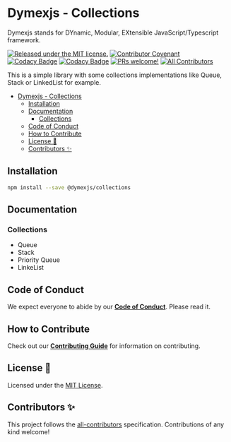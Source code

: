 # Dymexjs - Collections

Dymexjs stands for DYnamic, Modular, EXtensible JavaScript/Typescript framework.

[![Released under the MIT license.](https://img.shields.io/badge/license-MIT-blue.svg)](./LICENSE)
[![Contributor Covenant](https://img.shields.io/badge/Contributor%20Covenant-2.1-4baaaa.svg)](code_of_conduct.md)
[![Codacy Badge](https://api.codacy.com/project/badge/Grade/c427e48cd4554c99b62af9daa03dcc27)](https://app.codacy.com/gh/dymexjs/collections?utm_source=github.com&utm_medium=referral&utm_content=dymexjs/collections&utm_campaign=Badge_Grade)
[![Codacy Badge](https://app.codacy.com/project/badge/Coverage/56ccd37ecb9e4e3fb7e2caa42627c19c)](https://app.codacy.com/gh/dymexjs/collections/dashboard?utm_source=gh&utm_medium=referral&utm_content=&utm_campaign=Badge_coverage)
[![PRs welcome!](https://img.shields.io/badge/PRs-welcome-brightgreen.svg)](.github/CONTRIBUTING.md)
[![All Contributors](https://img.shields.io/github/all-contributors/dymexjs/collections?color=ee8449&style=flat-square)](#contributors-)

This is a simple library with some collections implementations like Queue, Stack or LinkedList for example.

<!-- TOC depthFrom:1 depthTo:5 -->
- [Dymexjs - Collections](#dymexjs---collections)
  - [Installation](#installation)
  - [Documentation](#documentation)
    - [Collections](#collections)
  - [Code of Conduct](#code-of-conduct)
  - [How to Contribute](#how-to-contribute)
  - [License 📝](#license-)
  - [Contributors ✨](#contributors-)

<!-- /TOC -->

## Installation

```sh
npm install --save @dymexjs/collections
```

## Documentation

### Collections

- Queue
- Stack
- Priority Queue
- LinkeList

## Code of Conduct

We expect everyone to abide by our [**Code of Conduct**](./CODE_OF_CONDUCT.md). Please read it.

## How to Contribute

Check out our [**Contributing Guide**](./CONTRIBUTING.md) for information on contributing.

## License 📝

Licensed under the [MIT License](./LICENSE).

## Contributors ✨

<!-- ALL-CONTRIBUTORS-LIST:START - Do not remove or modify this section -->
<!-- prettier-ignore-start -->
<!-- markdownlint-disable -->

<!-- markdownlint-restore -->
<!-- prettier-ignore-end -->

<!-- ALL-CONTRIBUTORS-LIST:END -->

This project follows the [all-contributors](https://github.com/all-contributors/all-contributors) specification. Contributions of any kind welcome!

[all-contributors-badge]: <https://img.shields.io/github/all-contributors/{OWNER}/{REPO}?color=orange&style=flat-square>
[coc]: <./CODE_OF_CONDUCT.md>
[coc-badge]: <https://img.shields.io/badge/code%20of-conduct-ff69b4.svg?style=flat-square>
